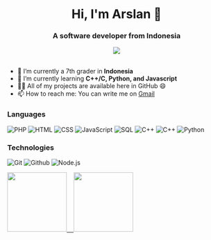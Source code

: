 <h1 align="center">Hi, I'm Arslan 👋</h1>
<h3 align="center">A software developer from Indonesia</h3>

<div align="center">
  <a href="https://u8views.com/github/volidesus"><img src="https://u8views.com/api/v1/github/profiles/156522750/views/day-week-month-total-count.svg"></a>
</div> <br>

- 🔭 I’m currently a 7th grader in **Indonesia**
- 🌱 I’m currently learning **C++/C, Python, and Javascript**
- 👨‍💻 All of my projects are available here in GitHub 😄
- 📫 How to reach me: You can write me on [Gmail](mailto:arkananta.arslan@gmail.com)

### Languages

![PHP](https://img.shields.io/badge/-PHP-000?&logo=PHP)
![HTML](https://img.shields.io/badge/-HTML-000?&logo=HTML5)
![CSS](https://img.shields.io/badge/-CSS-000?&logo=CSS3)
![JavaScript](https://img.shields.io/badge/-JavaScript-000?&logo=JavaScript)
![SQL](https://img.shields.io/badge/-SQL-000?&logo=MySQL)
![C++](https://img.shields.io/badge/-C++-000?&logo=c%2b%2b&logoColor=00599C)
![C++](https://img.shields.io/badge/-C-000?&logo=c&logoColor=00599C)
![Python](https://img.shields.io/badge/-Python-000?&logo=Python)

### Technologies

![Git](https://img.shields.io/badge/-Git-000?&logo=git)
![Github](https://img.shields.io/badge/-Github-000?&logo=github)
![Node.js](https://img.shields.io/badge/-Node.js-000?&logo=node.js)

<a href="https://www.adamalston.com/"><img height="137px" src="https://github-readme-stats.vercel.app/api?username=arslanarkananta&hide_title=true&hide_border=true&show_icons=true&include_all_commits=true&count_private=true&line_height=21&theme=tokyonight&rank_icon=github" /><!-- wi*quL3fcV -->
&nbsp;&nbsp;
<img height="137px" src="https://github-readme-stats.vercel.app/api/top-langs/?username=arslanarkananta&hide=html&hide_title=true&hide_border=true&layout=compact&langs_count=6&exclude_repo=comp426,Redventures-Movie-Quotes&icon_color=fff&theme=tokyonight" /></a>

